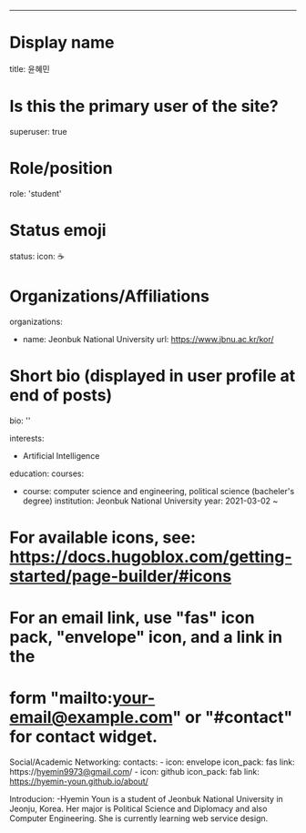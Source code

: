 ---
# Display name
title: 윤혜민

# Is this the primary user of the site?
superuser: true

# Role/position
role: 'student'

# Status emoji
status:
  icon: ☕️

# Organizations/Affiliations
organizations:
- name: Jeonbuk National University
  url: https://www.jbnu.ac.kr/kor/

# Short bio (displayed in user profile at end of posts)
bio: ''

interests:
- Artificial Intelligence

education:
  courses:
  - course: computer science and engineering, political science (bacheler's degree)
    institution: Jeonbuk National University
    year: 2021-03-02 ~



# For available icons, see: https://docs.hugoblox.com/getting-started/page-builder/#icons
#    For an email link, use "fas" icon pack, "envelope" icon, and a link in the
#    form "mailto:your-email@example.com" or "#contact" for contact widget.

Social/Academic Networking:
  contacts:
    - icon: envelope
      icon_pack: fas
      link: https://hyemin9973@gmail.com/
    - icon: github
      icon_pack: fab
      link: https://hyemin-youn.github.io/about/

Introducion:
-Hyemin Youn is a student of Jeonbuk National University in Jeonju, Korea. Her major is Political Science and Diplomacy and also Computer Engineering. She is currently learning web service design.


